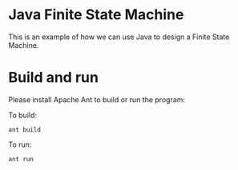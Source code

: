 # Java Finite State Machine

This is an example of how we can use Java to design a Finite State Machine.

# Build and run

Please install Apache Ant to build or run the program:

To build:
```
ant build
```

To run:
```
ant run
```

